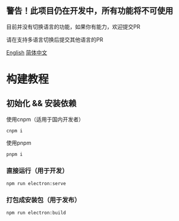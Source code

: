 ## 警告！此项目仍在开发中，所有功能将不可使用

目前并没有切换语言的功能，如果你有能力，欢迎提交PR

请在支持多语言切换后提交其他语言的PR

[English](./README.md)
[简体中文](./README_CN.md)

# 构建教程

## 初始化 && 安装依赖

使用cnpm（适用于国内开发者）
```
cnpm i
```
使用pnpm
```
pnpm i
```

### 直接运行（用于开发）
```
npm run electron:serve
```

### 打包成安装包（用于发布）
```
npm run electron:build
```